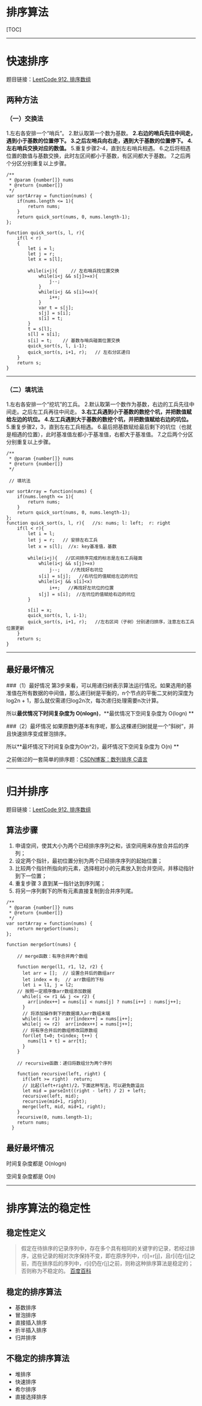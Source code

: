 # 排序算法



[TOC]

----------
# 快速排序

 题目链接：[LeetCode 912. 排序数组](https://leetcode-cn.com/problems/sort-an-array/) 


## 两种方法


### （一）交换法
 1.左右各安排一个“哨兵”。
 2.默认取第一个数为基数。
 **2.右边的哨兵先往中间走，遇到小于基数的位置停下。
 3.之后左哨兵向右走，遇到大于基数的位置停下。
 4.左右哨兵交换对应的数值。**
 5.重复步骤2-4，直到左右哨兵相遇。
 6.之后将相遇位置的数值与基数交换，此时左区间都小于基数，有区间都大于基数。
 7.之后两个分区分别重复以上步骤。

    /**
     * @param {number[]} nums
     * @return {number[]}
     */
    var sortArray = function(nums) {
        if(nums.length <= 1){
            return nums;
        }
        return quick_sort(nums, 0, nums.length-1);
    };
    
    function quick_sort(s, l, r){
        if(l < r)
        {
            let i = l;
            let j = r;
            let x = s[l];
    
            while(i<j){     // 左右哨兵找位置交换
                while(i<j && s[j]>=x){
                    j--;
                }
                while(i<j && s[i]<=x){
                    i++;
                }
                var t = s[j];
                s[j] = s[i];
                s[i] = t;   
            }
            t = s[l];
            s[l] = s[i];
            s[i] = t;    // 基数与哨兵碰面位置交换
            quick_sort(s, l, i-1);
            quick_sort(s, i+1, r);   // 左右分区递归
        }
        return s;
    }



***

### （二）填坑法

1.左右各安排一个“挖坑”的工兵。
2.默认取第一个数作为基数，右边的工兵先往中间走。之后左工兵再往中间走。
**3.右工兵遇到小于基数的数挖个坑，并把数值赋给左边的坑位。
4.左工兵遇到大于基数的数挖个坑，并把数值赋给右边的坑位。**
5.重复步骤2，3，直到左右工兵相遇。
6.最后把基数赋给最后剩下的坑位（也就是相遇的位置），此时基准值左都小于基准值，右都大于基准值。
7.之后两个分区分别重复以上步骤。

    /**
     * @param {number[]} nums
     * @return {number[]}
     */
    
     // 填坑法
     
    var sortArray = function(nums) {
        if(nums.length <= 1){
            return nums;
        }
        return quick_sort(nums, 0, nums.length-1);  
    };
    function quick_sort(s, l, r){   //s: nums; l: left;  r: right
        if(l < r){
            let i = l;
            let j = r;   // 安排左右工兵
            let x = s[l];  //x: key基准值，基数
    
            while(i<j){   //区间排序完成的标志是左右工兵碰面
                while(i<j && s[j]>=x)
                    j--;    //先找好右坑位
                s[i] = s[j];   //右坑位的值赋给左边的坑位
                while(i<j && s[i]<x)
                    i++;   //再找好左坑位的位置
                s[j] = s[i];  //左坑位的值赋给右边的坑位
            }
    
            s[i] = x;
            quick_sort(s, l, i-1);
            quick_sort(s, i+1, r);   //左右区间（子树）分别递归排序，注意左右工兵位置更新
        }
        return s;
    }

***
## 最好最坏情况

###（1）最好情况
第3步来看，可以用递归树表示算法运行情况。如果选用的基准值在所有数据的中间值，那么递归树是平衡的，n个节点的平衡二叉树的深度为log2n + 1，那么就仅需递归log2n次，每次递归处理需要n次计算。

所以**最优情况下时间复杂度为 O(nlogn)**，**最优情况下空间复杂度为  O(logn) **

###（2）最坏情况
如果原数列基本有序呢，那么这棵递归树就是一个“斜树”，并且快速排序变成冒泡排序。

所以**最坏情况下时间复杂度为O(n^2)，最坏情况下空间复杂度为  O(n)  **



之前做过的一套简单的排序题：[CSDN博客：数列排序 C语言](https://blog.csdn.net/Clementine_GO/article/details/107468997)

------



# 归并排序

 题目链接：[LeetCode 912. 排序数组](https://leetcode-cn.com/problems/sort-an-array/) 

## 算法步骤

1. 申请空间，使其大小为两个已经排序序列之和，该空间用来存放合并后的序列；
2. 设定两个指针，最初位置分别为两个已经排序序列的起始位置；
3. 比较两个指针所指向的元素，选择相对小的元素放入到合并空间，并移动指针到下一位置；
4. 重复步骤 3 直到某一指针达到序列尾；
5. 将另一序列剩下的所有元素直接复制到合并序列尾。



```
/**
 * @param {number[]} nums
 * @return {number[]}
 */
var sortArray = function(nums) {
    return mergeSort(nums);
};

function mergeSort(nums) {

    // merge函数：有序合并两个数组

    function merge(l1, r1, l2, r2) {
      let arr = [];  // 设置合并后的数组arr
      let index = 0;  // arr数组的下标
      let i = l1, j = l2;
    // 按照一定顺序像arr数组添加数据
      while(i <= r1 && j <= r2) { 
        arr[index++] = nums[i] < nums[j] ? nums[i++] : nums[j++];  
      } 
      // 将添加操作剩下的数据填入arr数组末端
      while(i <= r1)  arr[index++] = nums[i++];
      while(j <= r2)  arr[index++] = nums[j++];
      // 将有序合并后的数组修改回原数组
      for(let t=0; t<index; t++) {
        nums[l1 + t] = arr[t];
      }
    }

    // recursive函数：递归将数组分为两个序列

    function recursive(left, right) {
      if(left >= right)  return;
      // 比起(left+right)/2，下面这种写法，可以避免数溢出
      let mid = parseInt((right - left) / 2) + left;
      recursive(left, mid);
      recursive(mid+1, right);
      merge(left, mid, mid+1, right);
    }
    recursive(0, nums.length-1);
    return nums;
  }

```



## 最好最坏情况

时间复杂度都是  O(nlogn)

空间复杂度都是  O(n) 

***





#  排序算法的稳定性

## 稳定性定义

>  假定在待排序的记录序列中，存在多个具有相同的关键字的记录，若经过排序，这些记录的相对次序保持不变，即在原序列中，r[i]=r[j]，且r[i]在r[j]之前，而在排序后的序列中，r[i]仍在r[j]之前，则称这种排序算法是稳定的；否则称为不稳定的。 [百度百科](https://baike.baidu.com/item/%E6%8E%92%E5%BA%8F%E7%AE%97%E6%B3%95%E7%A8%B3%E5%AE%9A%E6%80%A7/9763250?fr=aladdin)

## 稳定的排序算法

- 基数排序
- 冒泡排序
- 直接插入排序
- 折半插入排序
- 归并排序

## 不稳定的排序算法

- 堆排序
- 快速排序
- 希尔排序
- 直接选择排序

